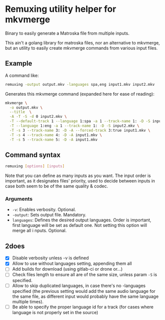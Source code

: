 Remuxing utility helper for mkvmerge
====================================

Binary to easily generate a Matroska file from multiple inputs.

This ain't a golang library for matroska files, nor an alternative to mkvmerge, but an utility to easily create mkvmerge commands from various input files.

Example
-------

A command like:

~~~bash
remuxing -output output.mkv -languages spa,eng input1.mkv input2.mkv
~~~

Generates this mkvmerge command (expanded here for ease of reading):

~~~bash
mkvmerge \
  -o output.mkv \
  --title  \
  -A -T -S -d 0 input2.mkv \
  -T --default-track 1 --language 1:spa -a 1 --track-name 1: -D -S input1.mkv \
  -T --language 1:eng -a 1 --track-name 1: -D -S input2.mkv \
  -T -s 3 --track-name 3: -D -A --forced-track 3:true input1.mkv \
  -T -s 4 --track-name 4: -D -A input1.mkv \
  -T -s 5 --track-name 5: -D -A input1.mkv
~~~

Command syntax
--------------

~~~bash
remuxing [options] [inputs]
~~~

Note that you can define as many inputs as you want. The input order is important, as it designates files' priority, used to decide between inputs in case both seem to be of the same quality & codec.

### Arguments

- `-v`: Enables verbosity. Optional.
- `-output`: Sets output file. Mandatory.
- `languages`: Defines the desired output languages. Order is important, first language will be set as default one. Not setting this option will merge all i nputs. Optional.

2does
-----

- [x] Disable verbosity unless -v is defined
- [x] Allow to use without languages setting, appending them all
- [ ] Add builds for download (using gitlab-ci or drone or...)
- [ ] Check files length to ensure all are of the same size, unless param `-S` is specified.
- [ ] Allow to skip duplicated languages, in case there's no -languages specified (the previous setting would add the same audio language for the same file, as different input would probably have the same language multiple times).
- [ ] Be able to specify the proper language id for a track (for cases where language is not properly set in the source)
